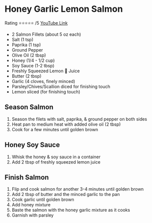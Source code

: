 # Honey Garlic Lemon Salmon
Rating :star::star::star::star::star: /5
[YouTube Link](https://youtu.be/vAziD9FWF08)

- 2 Salmon Fillets (about 5 oz each)
- Salt (1 tsp)
- Paprika (1 tsp)
- Ground Pepper
- Olive Oil (2 tbsp)
- Honey (1/4 - 1/2 cup)
- Soy Sauce (1-2 tbsp)
- Freshly Squeezed Lemon :lemon: Juice
- Butter (2 tbsp)
- Garlic (4 cloves, finely minced)
- Parsley/Chives/Scallion diced for finishing touch
- Lemon sliced (for finishing touch)

## Season Salmon
1. Season the filets with salt, paprika, & ground pepper on both sides
1. Heat pan to medium heat with added olive oil (2 tbsp)
1. Cook for a few minutes until golden brown

## Honey Soy Sauce
1. Whisk the honey & soy sauce in a container
1. Add 2 tbsp of freshly squeezed lemon juice

## Finish Salmon
1. Flip and cook salmon for another 3-4 minutes until golden brown
1. Add 2 tbsp of butter and the minced garlic to the pan
1. Cook garlic until golden brown
1. Add honey mixture
1. Baste the salmon with the honey garlic mixture as it cooks
1. Garnish with parsley